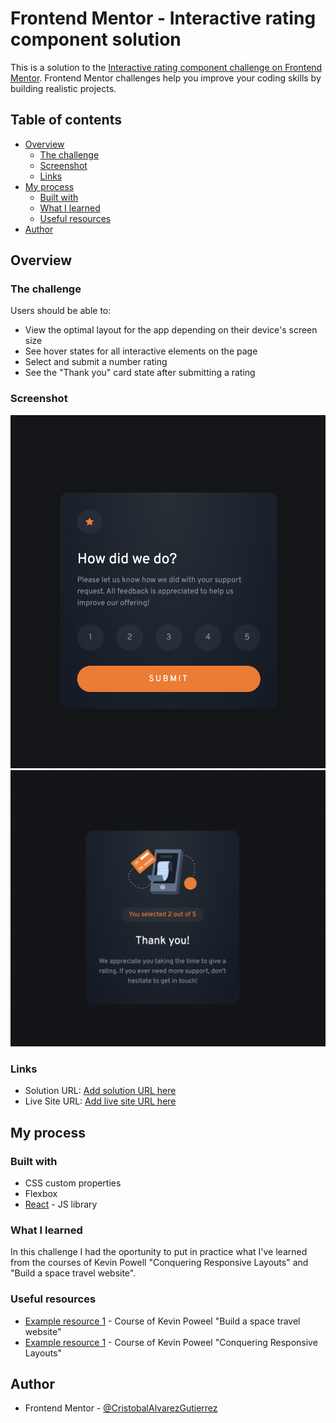 # Frontend Mentor - Interactive rating component solution

This is a solution to the [Interactive rating component challenge on Frontend Mentor](https://www.frontendmentor.io/challenges/interactive-rating-component-koxpeBUmI). Frontend Mentor challenges help you improve your coding skills by building realistic projects.

## Table of contents

- [Overview](#overview)
  - [The challenge](#the-challenge)
  - [Screenshot](#screenshot)
  - [Links](#links)
- [My process](#my-process)
  - [Built with](#built-with)
  - [What I learned](#what-i-learned)
  - [Useful resources](#useful-resources)
- [Author](#author)

## Overview

### The challenge

Users should be able to:

- View the optimal layout for the app depending on their device's screen size
- See hover states for all interactive elements on the page
- Select and submit a number rating
- See the "Thank you" card state after submitting a rating

### Screenshot

![](./screenshot1.png)
![](./screenshot2.png)

### Links

- Solution URL: [Add solution URL here](https://github.com/CristobalAlvarezGutierrez/interactive-rating-component)
- Live Site URL: [Add live site URL here](https://interactive-rating-component-lemon.vercel.app/)

## My process

### Built with

- CSS custom properties
- Flexbox
- [React](https://reactjs.org/) - JS library

### What I learned

In this challenge I had the oportunity to put in practice what I've learned from the courses of Kevin Powell "Conquering Responsive Layouts" and "Build a space travel website".

### Useful resources

- [Example resource 1](https://scrimba.com/learn/spacetravel/using-our-general-utility-classes-co0ab4674a5afa4bea6e830cc) - Course of Kevin Poweel "Build a space travel website"
- [Example resource 1](https://courses.kevinpowell.co/view/courses/conquering-responsive-layouts/233004-day-1-using-percentages-avoiding-heights/678543-percentages-vs-fixed-widths) - Course of Kevin Poweel "Conquering Responsive Layouts"

## Author

- Frontend Mentor - [@CristobalAlvarezGutierrez](https://www.frontendmentor.io/profile/CristobalAlvarezGutierrez)